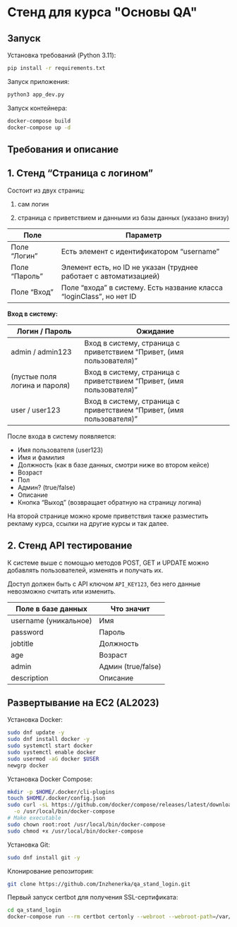 # Стенд для курса "Основы QA"

## Запуск

Установка требований (Python 3.11):

```bash
pip install -r requirements.txt
```

Запуск приложения:

```bash
python3 app_dev.py
```

Запуск контейнера:

```bash
docker-compose build
docker-compose up -d
```

## Требования и описание

## 1. Стенд “Страница с логином”

Состоит из двух страниц: 

1) сам логин 

2) страница с приветствием и данными из базы данных (указано внизу)

| Поле          | Параметр                                                             |
|---------------|----------------------------------------------------------------------|
| Поле “Логин”  | Есть элемент с идентификатором “username”                            |
| Поле “Пароль” | Элемент есть, но ID не указан (труднее работает с автоматизацией)    |
| Поле “Вход”   | Поле “входа” в систему. Есть название класса “loginClass”, но нет ID |

**Вход в систему:**

| Логин / Пароль                | Ожидание                                                             |
|-------------------------------|----------------------------------------------------------------------|
| admin / admin123              | Вход в систему, страница с приветствием “Привет, (имя пользователя)” |
| (пустые поля логина и пароля) | Вход в систему, страница с приветствием “Привет, (имя пользователя)” |
| user / user123                | Вход в систему, страница с приветствием “Привет, (имя пользователя)” |

После входа в систему появляется:

- Имя пользователя (user123)
- Имя и фамилия
- Должность (как в базе данных, смотри ниже во втором кейсе)
- Возраст
- Пол
- Админ? (true/false)
- Описание
- Кнопка “Выход” (возвращает обратную на страницу логина)

На второй странице можно кроме приветствия также разместить рекламу курса, ссылки на другие курсы и так далее.

## 2. Стенд API тестирование

К системе выше с помощью методов POST, GET и UPDATE можно добавлять пользователей, изменять и получать их. 

Доступ должен быть с API ключом `API_KEY123`, без него данные невозможно считать или изменить.

| Поле в базе данных    | Что значит         |
|-----------------------|--------------------|
| username (уникальное) | Имя                |
| password              | Пароль             |
| jobtitle              | Должность          |
| age                   | Возраст            |
| admin                 | Админ (true/false) |
| description           | Описание           |

## Развертывание на EC2 (AL2023)

Установка Docker:

```bash
sudo dnf update -y
sudo dnf install docker -y
sudo systemctl start docker
sudo systemctl enable docker
sudo usermod -aG docker $USER
newgrp docker
```

Установка Docker Compose:

```bash
mkdir -p $HOME/.docker/cli-plugins
touch $HOME/.docker/config.json
sudo curl -sL https://github.com/docker/compose/releases/latest/download/docker-compose-linux-$(uname -m) \
  -o /usr/local/bin/docker-compose
# Make executable
sudo chown root:root /usr/local/bin/docker-compose
sudo chmod +x /usr/local/bin/docker-compose
```

Установка Git:

```bash
sudo dnf install git -y
```

Клонирование репозитория:

```bash
git clone https://github.com/Inzhenerka/qa_stand_login.git
```

Первый запуск certbot для получения SSL-сертификата:

```bash
cd qa_stand_login
docker-compose run --rm certbot certonly --webroot --webroot-path=/var/www/certbot --email info@inzhenerka.tech --agree-tos --no-eff-email --staging --domains qa-stand-login.inzhenerka.tech
```
